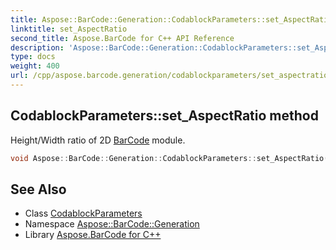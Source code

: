 ```yaml
---
title: Aspose::BarCode::Generation::CodablockParameters::set_AspectRatio method
linktitle: set_AspectRatio
second_title: Aspose.BarCode for C++ API Reference
description: 'Aspose::BarCode::Generation::CodablockParameters::set_AspectRatio method. Height/Width ratio of 2D BarCode module in C++.'
type: docs
weight: 400
url: /cpp/aspose.barcode.generation/codablockparameters/set_aspectratio/
---
```

## CodablockParameters::set_AspectRatio method


Height/Width ratio of 2D [BarCode](../../../aspose.barcode/) module.

```cpp
void Aspose::BarCode::Generation::CodablockParameters::set_AspectRatio(float value)
```

## See Also

* Class [CodablockParameters](../)
* Namespace [Aspose::BarCode::Generation](../../)
* Library [Aspose.BarCode for C++](../../../)
